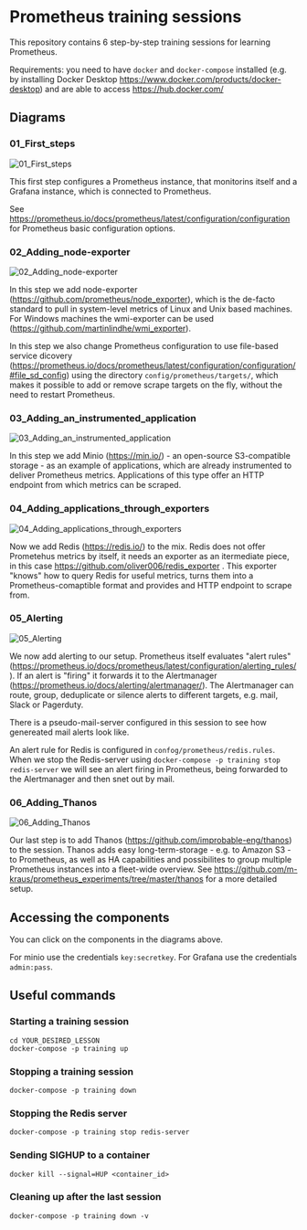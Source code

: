 # Prometheus training sessions

This repository contains 6 step-by-step training sessions for learning Prometheus.

Requirements: you need to have ```docker``` and ```docker-compose``` installed (e.g. by installing Docker Desktop https://www.docker.com/products/docker-desktop) and are able to access https://hub.docker.com/

## Diagrams

### 01_First_steps

![01_First_steps](https://raw.githubusercontent.com/m-kraus/prometheus_training/master/01_First_steps/01.svg?sanitize=true)

This first step configures a Prometheus instance, that monitorins itself and a Grafana instance, which is connected to Prometheus.

See https://prometheus.io/docs/prometheus/latest/configuration/configuration for Prometheus basic configuration options.

### 02_Adding_node-exporter

![02_Adding_node-exporter](https://raw.githubusercontent.com/m-kraus/prometheus_training/master/02_Adding_node-exporter/02.svg?sanitize=true)

In this step we add node-exporter (https://github.com/prometheus/node_exporter), which is the de-facto standard to pull in system-level metrics of Linux and Unix based machines.
For Windows machines the wmi-exporter can be used (https://github.com/martinlindhe/wmi_exporter).

In this step we also change Prometheus configuration to use file-based service dicovery (https://prometheus.io/docs/prometheus/latest/configuration/configuration/#file_sd_config) using the directory ```config/prometheus/targets/```, which makes it possible to add or remove scrape targets on the fly, without the need to restart Prometheus.

### 03_Adding_an_instrumented_application

![03_Adding_an_instrumented_application](https://raw.githubusercontent.com/m-kraus/prometheus_training/master/03_Adding_an_instrumented_application/03.svg?sanitize=true)

In this step we add Minio (https://min.io/) - an open-source S3-compatible storage - as an example of applications, which are already instrumented to deliver Prometheus metrics. Applications of this type offer an HTTP endpoint from which metrics can be scraped.

### 04_Adding_applications_through_exporters

![04_Adding_applications_through_exporters](https://raw.githubusercontent.com/m-kraus/prometheus_training/master/04_Adding_applications_through_exporters/04.svg?sanitize=true)

Now we add Redis (https://redis.io/) to the mix. Redis does not offer Prometehus metrics by itself, it needs an exporter as an itermediate piece, in this case https://github.com/oliver006/redis_exporter . This exporter "knows" how to query Redis for useful metrics, turns them into a Prometheus-comaptible format and provides and HTTP endpoint to scrape from.

### 05_Alerting

![05_Alerting](https://raw.githubusercontent.com/m-kraus/prometheus_training/master/05_Alerting/05.svg?sanitize=true)

We now add alerting to our setup. Prometheus itself evaluates "alert rules" (https://prometheus.io/docs/prometheus/latest/configuration/alerting_rules/). If an alert is "firing" it forwards it to the Alertmanager (https://prometheus.io/docs/alerting/alertmanager/). The Alertmanager can route, group, deduplicate or silence alerts to different targets, e.g. mail, Slack or Pagerduty.

There is a pseudo-mail-server configured in this session to see how genereated mail alerts look like.

An alert rule for Redis is configured in ```confog/prometheus/redis.rules```. When we stop the Redis-server using ```docker-compose -p training stop redis-server``` we will see an alert firing in Prometheus, being forwarded to the Alertmanager and then snet out by mail.

### 06_Adding_Thanos

![06_Adding_Thanos](https://raw.githubusercontent.com/m-kraus/prometheus_training/master/06_Adding_Thanos/06.svg?sanitize=true)

Our last step is to add Thanos (https://github.com/improbable-eng/thanos) to the session. Thanos adds easy long-term-storage - e.g. to Amazon S3 - to Prometheus, as well as HA capabilities and possibilites to group multiple Prometheus instances into a fleet-wide overview. See https://github.com/m-kraus/prometheus_experiments/tree/master/thanos for a more detailed setup.

## Accessing the components

You can click on the components in the diagrams above.

For minio use the credentials ```key:secretkey```. For Grafana use the credentials ```admin:pass```.

## Useful commands

### Starting a training session

```
cd YOUR_DESIRED_LESSON
docker-compose -p training up
```

### Stopping a training session

```
docker-compose -p training down
```

### Stopping the Redis server

```
docker-compose -p training stop redis-server
```

### Sending SIGHUP to a container

```
docker kill --signal=HUP <container_id>
```

### Cleaning up after the last session

```
docker-compose -p training down -v
```